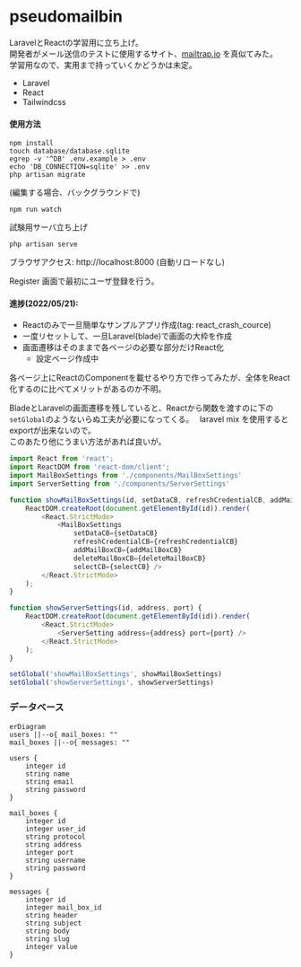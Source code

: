 # pseudomailbin

LaravelとReactの学習用に立ち上げ。  
開発者がメール送信のテストに使用するサイト、[mailtrap.io](https://mailtrap.io) を真似てみた。  
学習用なので、実用まで持っていくかどうかは未定。  

* Laravel
* React
* Tailwindcss

#### 使用方法
```shell
npm install
touch database/database.sqlite
egrep -v '^DB' .env.example > .env
echo 'DB_CONNECTION=sqlite' >> .env
php artisan migrate
```

(編集する場合、バックグラウンドで)
```shell
npm run watch
```

試験用サーバ立ち上げ
```shell
php artisan serve
```

ブラウザアクセス: http://localhost:8000
(自動リロードなし)

Register 画面で最初にユーザ登録を行う。

#### 進捗(2022/05/21): 
* Reactのみで一旦簡単なサンプルアプリ作成(tag: react_crash_cource)
* 一度リセットして、一旦Laravel(blade)で画面の大枠を作成
* 画面遷移はそのままで各ページの必要な部分だけReact化
  * 設定ページ作成中

各ページ上にReactのComponentを載せるやり方で作ってみたが、全体をReact化するのに比べてメリットがあるのか不明。  
  
BladeとLaravelの画面遷移を残していると、Reactから関数を渡すのに下の`setGlobal`のようないらぬ工夫が必要になってくる。　 
laravel mix を使用するとexportが出来ないので。  
このあたり他にうまい方法があれば良いが。  

```JavaScript
import React from 'react';
import ReactDOM from 'react-dom/client';
import MailBoxSettings from './components/MailBoxSettings'
import ServerSetting from './components/ServerSettings'

function showMailBoxSettings(id, setDataCB, refreshCredentialCB, addMailBoxCB, deleteMailBoxCB, selectCB) {
    ReactDOM.createRoot(document.getElementById(id)).render(
        <React.StrictMode>
            <MailBoxSettings 
                setDataCB={setDataCB}
                refreshCredentialCB={refreshCredentialCB} 
                addMailBoxCB={addMailBoxCB} 
                deleteMailBoxCB={deleteMailBoxCB} 
                selectCB={selectCB} />
        </React.StrictMode>
    );
}

function showServerSettings(id, address, port) {
    ReactDOM.createRoot(document.getElementById(id)).render(
        <React.StrictMode>
            <ServerSetting address={address} port={port} />
        </React.StrictMode>
    );
}

setGlobal('showMailBoxSettings', showMailBoxSettings)
setGlobal('showServerSettings', showServerSettings)

```

### データベース

```mermaid
erDiagram
users ||--o{ mail_boxes: ""
mail_boxes ||--o{ messages: ""

users {
    integer id
    string name
    string email
    string password
}

mail_boxes {
    integer id
    integer user_id
    string protocol
    string address
    integer port
    string username
    string password
}

messages {
    integer id
    integer mail_box_id
    string header
    string subject
    string body
    string slug
    integer value
}
```